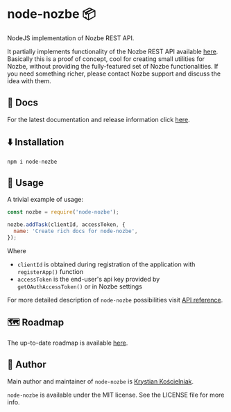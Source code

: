 # node-nozbe 📦
NodeJS implementation of Nozbe REST API.

It partially implements functionality of the Nozbe REST API available [here](https://webapp.nozbe.com/pl/api). Basically this is a proof of concept, cool for creating small utilities for Nozbe, without providing the fully-featured set of Nozbe functionalities. If you need something richer, please contact Nozbe support and discuss the idea with them.

## 📒 Docs

For the latest documentation and release information click [here](https://kkoscielniak.github.io/node-nozbe/).

## ⬇️ Installation
```
npm i node-nozbe
```

## 🔧 Usage
A trivial example of usage:
```javascript
const nozbe = require('node-nozbe');

nozbe.addTask(clientId, accessToken, {
  name: 'Create rich docs for node-nozbe',
});
```
Where 
* `clientId` is obtained during registration of the application with `registerApp()` function
* `accessToken` is the end-user's api key provided by `getOAuthAccessToken()` or in Nozbe settings

For more detailed description of `node-nozbe` possibilities visit [API reference](https://kkoscielniak.github.io/node-nozbe/docs/api). 

## 🗺 Roadmap
The up-to-date roadmap is available [here](https://kkoscielniak.github.io/node-nozbe/docs/roadmap).

## 🍍 Author
Main author and maintainer of `node-nozbe` is [Krystian Kościelniak](https://github.com/kkoscielniak).

`node-nozbe` is available under the MIT license. See the LICENSE file for more info.
